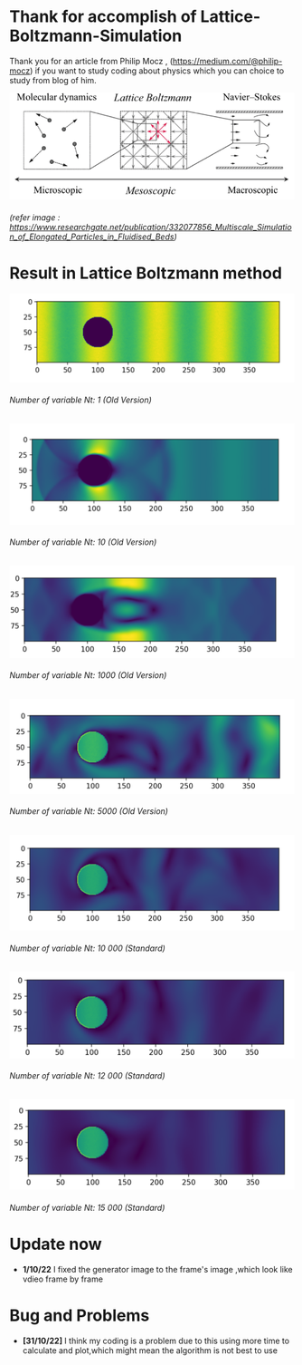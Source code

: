 # Thank for accomplish of Lattice-Boltzmann-Simulation

Thank you for an article from Philip Mocz , (https://medium.com/@philip-mocz) if you want to study coding about physics which you can choice to study from blog of him. 

![MAPPING](Image/Tables.png)

###### (refer image : https://www.researchgate.net/publication/332077856_Multiscale_Simulation_of_Elongated_Particles_in_Fluidised_Beds)

# Result in Lattice Boltzmann method
  
![numNt1](Image/1.png)
###### Number of variable Nt: 1 (Old Version)

![numNt10](Image/10.png)
###### Number of variable Nt: 10 (Old Version)

![numNt1000](Image/1000.png)
###### Number of variable Nt: 1000 (Old Version)

![numNt5k](Image/5000.png)
###### Number of variable Nt: 5000 (Old Version)

![numNt10k](Image/10k.png)
###### Number of variable Nt: 10 000 (Standard)

![numNt12k](Image/12k.png)
###### Number of variable Nt: 12 000 (Standard)

![numNt15k](Image/15k.png)
###### Number of variable Nt: 15 000 (Standard)

# Update now
-  **1/10/22** I fixed the generator image to the frame's image ,which look like vdieo frame by frame

# Bug and Problems 
-  **[31/10/22]** I think my coding is a problem due to this using more time to calculate and plot,which might mean the algorithm is not best to use
